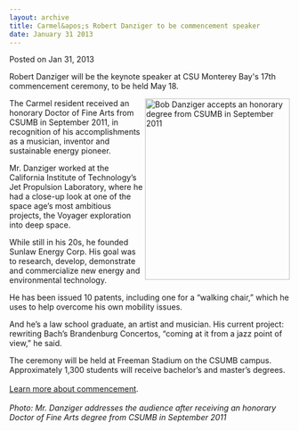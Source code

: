 ```yaml
---
layout: archive
title: Carmel&apos;s Robert Danziger to be commencement speaker
date: January 31 2013
---
```





<span class="date">Posted on Jan 31, 2013    </span>
<p>Robert Danziger will be the keynote speaker at CSU Monterey
Bay&apos;s 17th commencement ceremony, to be held May 18.</p>
<p><img alt="Bob Danziger accepts an honorary degree from CSUMB in September 2011" src="http://news.csumb.edu/sites/default/files/65/attachments/news/images/bob_getting_honorary_degree.png" style="float:right; width:260px; height:325px">The Carmel
resident received an honorary Doctor of Fine Arts from CSUMB in
September 2011, in recognition of his accomplishments as a
musician, inventor and sustainable energy pioneer.</img></p>
<p>Mr. Danziger worked at the California Institute of Technology&#x2019;s
Jet Propulsion Laboratory, where he had a close-up look at one of
the space age&#x2019;s most ambitious projects, the Voyager exploration
into deep space.</p>
<p>While still in his 20s, he founded Sunlaw Energy Corp. His goal
was to research, develop, demonstrate and commercialize new energy
and environmental technology.</p>
<p>He has been issued 10 patents, including one for a &#x201C;walking
chair,&#x201D; which he uses to help overcome his own mobility issues.</p>
<p>And he&#x2019;s a law school graduate, an artist and musician. His
current project: rewriting Bach&#x2019;s Brandenburg Concertos, &#x201C;coming at
it from a jazz point of view,&#x201D; he said.</p>
<p>The ceremony will be held at Freeman Stadium on the CSUMB
campus. Approximately 1,300 students will receive bachelor&#x2019;s and
master&#x2019;s degrees.<br>
<br>
<a href="http://commencement.csumb.edu/commencement-home" rel="nofollow">Learn more about commencement</a>.<br>
<br>
<em>Photo: Mr. Danziger addresses the audience after receiving an
honorary Doctor of Fine Arts degree from CSUMB in September
2011</em></br></br></br></br></p>
<p><br>
&#xA0;</br></p>





